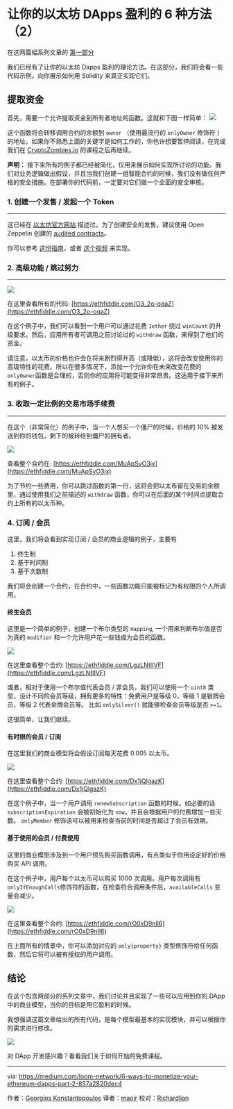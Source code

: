 # 让你的以太坊 DApps 盈利的 6 种方法（2）

在这两篇幅系列文章的 [第一部分](https://medium.com/loom-network/6-ways-to-monetize-your-ethereum-dapps-part-1-28e9bb18f87e?source=user_profile---------4-------------------)

我们已经有了让你的以太坊 Dapps 盈利的理论方法。在这部分，我们将会看一些代码示例，向你展示如何用 Solidity 来真正实现它们。

## 提取资金

首先，需要一个允许提取资金到所有者地址的函数。这就和下图一样简单：
![](https://i.imgur.com/yYJPN1W.png)

这个函数将会转移调用合约的余额到 `owner` （使用最流行的 `onlyOwner` 修饰符 ）的地址。如果你不熟悉上面的关键字是如何工作的，你也许想要暂停阅读，在完成我们在 [CryptoZombies.io](https://cryptozombies.io/) 的课程之后再继续。

**声明：** 接下来所有的例子都已经被简化，仅用来展示如何实现所讨论的功能。我们对业务逻辑做出假设，并且当我们创建一组智能合约的时候，我们没有做任何严格的安全措施。在部署你的代码前，一定要对它们做一个全面的安全审核。

### 1. 创建一个发售 / 发起一个 Token
***

这已经在 [以太坊官方网站](https://ethereum.org/crowdsale) 描述过。为了创建安全的发售，建议使用 Open Zeppelin 创建的 [audited contracts](https://github.com/OpenZeppelin/zeppelin-solidity/tree/master/contracts/crowdsale)。

你可以参考 [这份指南](https://blog.zeppelin.solutions/how-to-create-token-and-initial-coin-offering-contracts-using-truffle-openzeppelin-1b7a5dae99b6)，或者 [这个视频](https://www.youtube.com/watch?v=ShW2zQcY4LY) 来实现。

### 2. 高级功能 / 跳过努力
***

![](https://i.imgur.com/SZ98sMV.png)

在这里查看所有的代码: [https://ethfiddle.com/O3_2o-oqaZ](https://ethfiddle.com/O3_2o-oqaZ)

在这个例子中，我们可以看到一个用户可以通过花费 `1ether` 绕过 `winCount` 的升级要求。然后，应用所有者可调用之前讨论过的 `withdraw` 函数，来得到了他们的资金。

请注意，以太币的价格也许会在将来剧烈得升高（或降低），这将会改变使用你的高级特性的花费。所以在很多情况下，添加一个允许你在未来改变花费的 `onlyOwner`函数是合理的，否则你的应用将可能变得非常昂贵。这适用于接下来所有的例子。

### 3. 收取一定比例的交易市场手续费
***

在这个（非常简化）的例子中，当一个人想买一个僵尸的时候，价格的 10% 被发送到你的钱包，剩下的被转给到僵尸的拥有者。

![](https://i.imgur.com/eTX2syY.png)

查看整个合约在: [https://ethfiddle.com/MuApSyO3jx](https://ethfiddle.com/MuApSyO3jx)

为了节约一些费用，你可以跳过函数的第一行，这将会把以太币留在交易的余额里。通过使用我们之前描述的 `withdraw` 函数，你可以在后面的某个时间点提取合约上所有的以太币种。

### 4. 订阅 / 会员

这里，我们将会看到实现订阅 / 会员的商业逻辑的例子，主要有

1. 终生制
2. 基于时间制
3. 基于次数制

我们将会创建一个合约，在合约中，一些函数功能只能被标记为有权限的个人所调用。

#### 终生会员

这里是一个简单的例子，创建一个布尔类型的 `mapping`, 一个用来判断布尔值是否为真的 `modifier` 和一个允许用户花一些钱成为会员的函数。

![](https://i.imgur.com/yiaEXle.png)

在这里查看整个合约: [https://ethfiddle.com/LgzLNtIIVF](https://ethfiddle.com/LgzLNtIIVF)

或者，相对于使用一个布尔值代表会员 / 非会员，我们可以使用一个 `uint8` 类型，设计不同的会员等级，拥有更多的特性：免费用户是等级 0，等级 1 是银牌会员，等级 2 代表金牌会员等。
比如 `onlySilver()` 就能够检查会员等级是否 `>=1`。

这很简单，让我们继续。

#### 有时限的会员 / 订阅

在这里我们的商业模型将会假设订阅每天花费 0.005 以太币。

![](https://i.imgur.com/qtRpqHF.png)

在这里查看整个合约: [https://ethfiddle.com/Dx1jQlgazK](https://ethfiddle.com/Dx1jQlgazK)

在这个例子中，当一个用户调用 `renewSubscription` 函数的时候，如必要的话 `subscriptionExpiration` 会被初始化为 `now`，并且会根据用户的付费增加一些天数。
`onlyMember` 修饰语可以被用来检查当前的时间是否超过了会员有效期。

#### 基于使用的会员 / 付费使用

这里的商业模型涉及到一个用户预先购买函数调用，有点类似于你用设定好的价格购买 API 调用。

在这个例子中，用户每个以太币可以购买 1000 次调用。用户每次调用有`onlyIfEnoughCalls`修饰符的函数，在检查符合调用条件后，`availableCalls` 变量会减少。

![](https://i.imgur.com/G8F9V8K.png)

在这里查看整个合约: [https://ethfiddle.com/rO0xD9nIl6](https://ethfiddle.com/rO0xD9nIl6)

在上面所有的情景中，你可以添加对应的 `only{property}` 类型修饰符给任何函数，然后它将可以被有授权的用户调用。

## 结论

在这个包含两部分的系列文章中，我们讨论并且实现了一些可以应用到你的 DApp 中的商业模型，当你的目标是用它盈利的时候。

我想强调这篇文章给出的所有代码，是每个模型最基本的实现模块，并可以根据你的需求进行修改。

![](https://i.imgur.com/4W1OsGp.gifv)

对 DApp 开发感兴趣？看看我们关于如何开始的免费课程。

----
via: https://medium.com/loom-network/6-ways-to-monetize-your-ethereum-dapps-part-2-857a2820dec4

作者：[Georgios Konstantopoulos](https://medium.com/@gakonst)
译者：[maojr](https://github.com/maojr)
校对：[Richardlian](https://github.com/RichardLian)